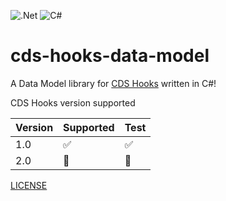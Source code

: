 ![.Net](https://img.shields.io/badge/.NET-5C2D91?style=for-the-badge&logo=.net&logoColor=white) ![C#](https://img.shields.io/badge/c%23-%23239120.svg?style=for-the-badge&logo=c-sharp&logoColor=white)

# cds-hooks-data-model

A Data Model library for [CDS Hooks](https://cds-hooks.org/) written in C#!

CDS Hooks version supported

| Version | Supported          | Test               |
| ------- | ------------------ | ------------------ |
| 1.0     | :white_check_mark: | :white_check_mark: |
| 2.0     | :construction:     | :construction:     |

[LICENSE](./LICENSE)
